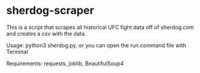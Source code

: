 # sherdog-scraper

This is a script that scrapes all historical UFC fight data off of sherdog.com and creates a csv with the data.

Usage: python3 sherdog.py, or you can open the run.command file with Terminal

Requirements: requests, joblib, BeautifulSoup4
